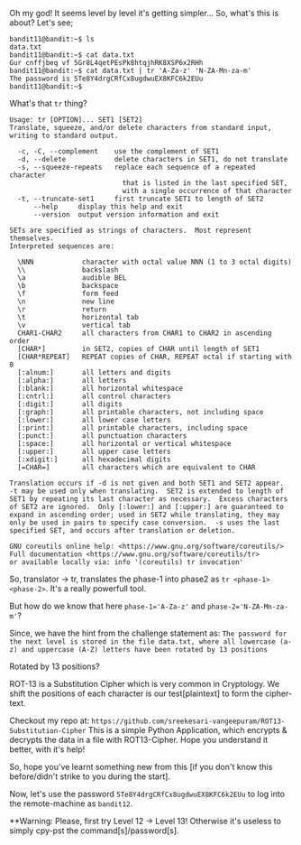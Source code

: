 Oh my god! It seems level by level it's getting simpler...
So, what's this is about? Let's see;

```
bandit11@bandit:~$ ls
data.txt
bandit11@bandit:~$ cat data.txt 
Gur cnffjbeq vf 5Gr8L4qetPEsPk8htqjhRK8XSP6x2RHh
bandit11@bandit:~$ cat data.txt | tr 'A-Za-z' 'N-ZA-Mn-za-m'
The password is 5Te8Y4drgCRfCx8ugdwuEX8KFC6k2EUu
bandit11@bandit:~$
```
What's that `tr` thing?
```
Usage: tr [OPTION]... SET1 [SET2]
Translate, squeeze, and/or delete characters from standard input,
writing to standard output.

  -c, -C, --complement    use the complement of SET1
  -d, --delete            delete characters in SET1, do not translate
  -s, --squeeze-repeats   replace each sequence of a repeated character
                            that is listed in the last specified SET,
                            with a single occurrence of that character
  -t, --truncate-set1     first truncate SET1 to length of SET2
      --help     display this help and exit
      --version  output version information and exit

SETs are specified as strings of characters.  Most represent themselves.
Interpreted sequences are:

  \NNN            character with octal value NNN (1 to 3 octal digits)
  \\              backslash
  \a              audible BEL
  \b              backspace
  \f              form feed
  \n              new line
  \r              return
  \t              horizontal tab
  \v              vertical tab
  CHAR1-CHAR2     all characters from CHAR1 to CHAR2 in ascending order
  [CHAR*]         in SET2, copies of CHAR until length of SET1
  [CHAR*REPEAT]   REPEAT copies of CHAR, REPEAT octal if starting with 0
  [:alnum:]       all letters and digits
  [:alpha:]       all letters
  [:blank:]       all horizontal whitespace
  [:cntrl:]       all control characters
  [:digit:]       all digits
  [:graph:]       all printable characters, not including space
  [:lower:]       all lower case letters
  [:print:]       all printable characters, including space
  [:punct:]       all punctuation characters
  [:space:]       all horizontal or vertical whitespace
  [:upper:]       all upper case letters
  [:xdigit:]      all hexadecimal digits
  [=CHAR=]        all characters which are equivalent to CHAR

Translation occurs if -d is not given and both SET1 and SET2 appear.
-t may be used only when translating.  SET2 is extended to length of
SET1 by repeating its last character as necessary.  Excess characters
of SET2 are ignored.  Only [:lower:] and [:upper:] are guaranteed to
expand in ascending order; used in SET2 while translating, they may
only be used in pairs to specify case conversion.  -s uses the last
specified SET, and occurs after translation or deletion.

GNU coreutils online help: <https://www.gnu.org/software/coreutils/>
Full documentation <https://www.gnu.org/software/coreutils/tr>
or available locally via: info '(coreutils) tr invocation'
```
So, translator -> tr, translates the phase-1 into phase2 as `tr <phase-1> <phase-2>`.
It's a really powerfull tool.

But how do we know that here `phase-1='A-Za-z'` and `phase-2='N-ZA-Mn-za-m'`?

Since, we have the hint from the challenge statement as:
`The password for the next level is stored in the file data.txt, where all lowercase (a-z) and uppercase (A-Z) letters have been rotated by 13 positions` 

Rotated by 13 positions?

ROT-13 is a Substitution Cipher which is very common in Cryptology.
We shift the positions of each character is our test[plaintext] to form the cipher-text.

Checkout my repo at: `https://github.com/sreekesari-vangeepuram/ROT13-Substitution-Cipher`
This is a simple Python Application, which encrypts & decrypts the data in a file with ROT13-Cipher.
Hope you understand it better, with it's help!

So, hope you've learnt something new from this [if you don't know this before/didn't strike to you during the start].

Now, let's use the password `5Te8Y4drgCRfCx8ugdwuEX8KFC6k2EUu` to log into the remote-machine as `bandit12`.

**Warning: Please, first try Level 12 -> Level 13! Otherwise it's useless to simply cpy-pst the command[s]/password[s].
